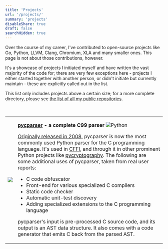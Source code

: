 ```yaml
---
title: 'Projects'
url: '/projects/'
summary: 'projects'
disableShare: true
draft: false
searchHidden: true
---
```


<p>
   Over the course of my career, I've contributed to open-source projects
   like Go, Python, LLVM, Clang, Chromium, XLA and many smaller ones. This page
   is not about those contributions, however.
</p>
<p>
   It's a showcase of projects I initiated myself and have written the vast
   majority of the code for; there are very few exceptions here - projects I
   either started together with another person, or didn't initiate but currently
   maintain - these are explicitly called out in the list.
</p>
<p>This list only includes projects above a certain size; for a more
   complete directory, please see <a href="https://github.com/eliben?tab=repositories">the list of all my public repositories</a>.
</p>
<br>
<table class="table">
   <tbody>
      <tr>
         <td class="piccol">
            <img src="https://eli.thegreenplace.net/images/pages/the-c-programming-language.png">
         </td>
         <td class="textcol">
            <p>
               <b ><a href="https://github.com/eliben/pycparser">pycparser</a> - a complete C99 parser</b>
               <img class="inline-image" src="https://eli.thegreenplace.net/images/pages/py.svg"  alt="Python">
            </p>
            <p><a href="https://eli.thegreenplace.net/2008/11/15/pycparser-v10-is-out">Originally released in 2008</a>,
               pycparser is now the most commonly used Python parser for the C
               programming language. It's used in <a href="https://cffi.readthedocs.io/en/stable/index.html">CFFI</a>,
               and through it in other prominent Python projects like
               <a href="https://cryptography.io/en/latest/">pycryptography</a>. The
               following are some additional uses of pycparser, taken from real user
               reports:
            </p>
            <ul>
               <li>C code obfuscator</li>
               <li>Front-end for various specialized C compilers</li>
               <li>Static code checker</li>
               <li>Automatic unit-test discovery</li>
               <li>Adding specialized extensions to the C programming language</li>
            </ul>
            <p></p>
            <p>
               pycparser's input is pre-processed C source code, and its output is
               an AST data structure. It also comes with a code generator that emits
               C back from the parsed AST.
            </p>
            <p></p>
         </td>
      </tr>
   </tbody>
</table>
